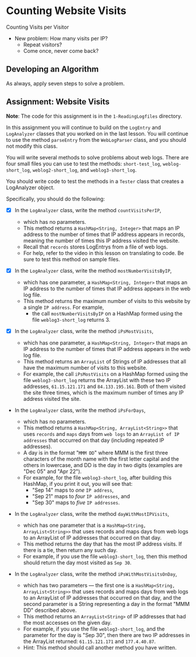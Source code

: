 # Counting Website Visits

Counting Visits per Visitor

- New problem: How many visits per IP?
    - Repeat visitors?
    - Come once, never come back?

## Developing an Algorithm

As always, apply seven steps to solve a problem.

## Assignment: Website Visits

__Note__: The code for this assignment is in the `1-ReadingLogfiles` directory.

In this assignment you will continue to build on the `LogEntry` and `LogAnalyzer` classes that you worked on in the last lesson. You will continue to use the method `parseEntry` from the `WebLogParser` class, and you should not modify this class.

You will write several methods to solve problems about web logs. There are four small files you can use to test the methods: `short-test_log`, `weblog-short_log`, `weblog2-short_log`, and `weblog3-short_log`.

You should write code to test the methods in a `Tester` class that creates a LogAnalyzer object.

Specifically, you should do the following:

- [x] In the `LogAnalyzer` class, write the method `countVisitsPerIP`,
    - which has no parameters.
    - This method returns a `HashMap<String, Integer>` that maps an IP address to the number of times that IP address appears in records, meaning the number of times this IP address visited the website.
    - Recall that `records` stores LogEntrys from a file of web logs.
    - For help, refer to the video in this lesson on translating to code. Be sure to test this method on sample files.

- [x] In the `LogAnalyzer` class, write the method `mostNumberVisitsByIP`,
    - which has one parameter, a `HashMap<String, Integer>` that maps an IP address to the number of times that IP address appears in the web log file.
    - This method returns the maximum number of visits to this website by a single `IP address`. For example,
		- the call `mostNumberVisitsByIP` on a HashMap formed using the file `weblog3-short_log` returns 3.

- [x] In the `LogAnalyzer` class, write the method `iPsMostVisits`,
    - which has one parameter, a `HashMap<String, Integer>` that maps an IP address to the number of times that IP address appears in the web log file.
    - This method returns an `ArrayList` of Strings of IP addresses that all have the maximum number of visits to this website.
    - For example, the call `iPsMostVisits` on a HashMap formed using the file `weblog3-short_log` returns the ArrayList with these two IP addresses, `61.15.121.171` and `84.133.195.161`. Both of them visited the site three times, which is the maximum number of times any IP address visited the site.

- In the `LogAnalyzer` class, write the method `iPsForDays`,
    - which has no parameters.
    - This method returns a `HashMap<String, ArrayList<String>>` that uses `records` and `maps` days from `web logs` to an `ArrayList of IP addresses` that occurred on that day (including repeated IP addresses).
    - A day is in the format "`MMM DD`" where MMM is the first three characters of the month name with the first letter capital and the others in lowercase, and DD is the day in two digits (examples are "Dec 05" and "Apr 22").
    - For example, for the file `weblog3-short_log`, after building this HashMap, if you print it out, you will see that:
        - "Sep 14" maps to _one_ `IP address`,
        - "Sep 21" maps to _four_ `IP addresses`, and
        - "Sep 30" maps to _five_ `IP addresses`.

- In the `LogAnalyzer` class, write the method `dayWithMostIPVisits`,
    - which has one parameter that is a `HashMap<String, ArrayList<String>>` that uses records and maps days from web logs to an ArrayList of IP addresses that occurred on that day.
    - This method returns the day that has the most IP address visits. If there is a tie, then return any such day.
    - For example, if you use the file `weblog3-short_log`, then this method should return the day most visited as `Sep 30`.

- In the `LogAnalyzer` class, write the method `iPsWithMostVisitsOnDay`,
    - which has two parameters — the first one is a `HashMap<String, ArrayList<String>>` that uses records and maps days from web logs to an ArrayList of IP addresses that occurred on that day, and the second parameter is a String representing a day in the format "MMM DD" described above.
    - This method returns an `ArrayList<String>` of IP addresses that had the most accesses on the given day.
    - For example, if you use the file `weblog3-short_log`, and the parameter for the day is "Sep 30", then there are two IP addresses in the ArrayList returned: `61.15.121.171` and `177.4.40.87`.
    - Hint: This method should call another method you have written.